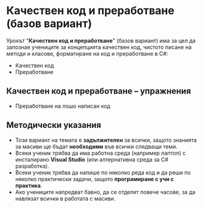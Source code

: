 # Качествен код и преработване (базов вариант)

Урокът "**Качествен код и преработване**" (базов вариант) има за цел да запознае учениците за концепцията качествен код, чистото писане на методи и класове, форматиране на код и преработване в C#:
  - Качествен код
  - Преработване

##  Качествен код и преработване – упражнения
  - Преработване на лошо написан код

## Методически указания
  - Този вариант на темата е **задължителен** за всички, защото знанията за масиви ще бъдат **необходими** във всички следващи теми.
  - Всеки ученик трябва да има работна среда (например лаптоп) с инсталирано **Visual Studio** (или алтернативна среда за C# разработка).
  - Всеки ученик трябва да напише по няколко реда код и да реши по няколко практически задачи, защото **програмиране с учи с практика**.
  - Ако учениците напредват бавно, да се отделят повече часове, за да навлязат всички в работата с масиви.
